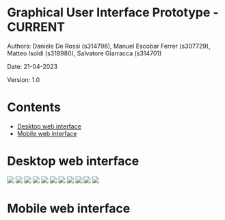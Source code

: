 # Graphical User Interface Prototype  - CURRENT

Authors: Daniele De Rossi (s314796), Manuel Escobar Ferrer (s307729), Matteo Isoldi (s318980), Salvatore Giarracca (s314701)

Date: 21-04-2023

Version: 1.0

# Contents

- [Desktop web interface](#desktop-web-interface)
- [Mobile web interface](#mobile-web-interface)

# Desktop web interface

![](V1-GUI_Desktop/Welcome%20Page.png)
![](V1-GUI_Desktop/Register%20page.png)
![](V1-GUI_Desktop/Log%20in%20page.png)
![](V1-GUI_Desktop/Home.png)
![](V1-GUI_Desktop/Profile%20information.png)
![](V1-GUI_Desktop/Contact%20list.png)
![](V1-GUI_Desktop/Add%20category.png)
![](V1-GUI_Desktop/List%20categories.png)
![](V1-GUI_Desktop/Add%20transaction.png)
![](V1-GUI_Desktop/List%20transactions.png)
![](V1-GUI_Desktop/List%20transactions%20-%20More%20details.png)

# Mobile web interface
